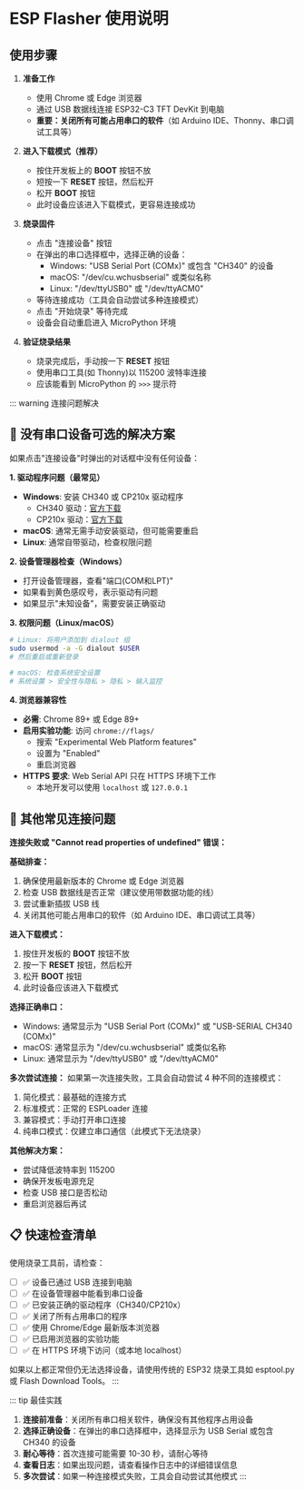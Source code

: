 # ESP Flasher 使用说明

## 使用步骤

1. **准备工作**
   - 使用 Chrome 或 Edge 浏览器
   - 通过 USB 数据线连接 ESP32-C3 TFT DevKit 到电脑
   - **重要：关闭所有可能占用串口的软件**（如 Arduino IDE、Thonny、串口调试工具等）

2. **进入下载模式（推荐）**
   - 按住开发板上的 **BOOT** 按钮不放
   - 短按一下 **RESET** 按钮，然后松开
   - 松开 **BOOT** 按钮
   - 此时设备应该进入下载模式，更容易连接成功

3. **烧录固件**
   - 点击 "连接设备" 按钮
   - 在弹出的串口选择框中，选择正确的设备：
     - Windows: "USB Serial Port (COMx)" 或包含 "CH340" 的设备
     - macOS: "/dev/cu.wchusbserial" 或类似名称
     - Linux: "/dev/ttyUSB0" 或 "/dev/ttyACM0"
   - 等待连接成功（工具会自动尝试多种连接模式）
   - 点击 "开始烧录" 等待完成
   - 设备会自动重启进入 MicroPython 环境

4. **验证烧录结果**
   - 烧录完成后，手动按一下 **RESET** 按钮
   - 使用串口工具(如 Thonny)以 115200 波特率连接
   - 应该能看到 MicroPython 的 `>>>` 提示符

::: warning 连接问题解决

## 🚨 没有串口设备可选的解决方案

如果点击"连接设备"时弹出的对话框中没有任何设备：

**1. 驱动程序问题（最常见）**
- **Windows**: 安装 CH340 或 CP210x 驱动程序
  - CH340 驱动：[官方下载](http://www.wch-ic.com/downloads/CH341SER_EXE.html)
  - CP210x 驱动：[官方下载](https://www.silabs.com/products/development-tools/software/usb-to-uart-bridge-vcp-drivers)
- **macOS**: 通常无需手动安装驱动，但可能需要重启
- **Linux**: 通常自带驱动，检查权限问题

**2. 设备管理器检查（Windows）**
- 打开设备管理器，查看"端口(COM和LPT)"
- 如果看到黄色感叹号，表示驱动有问题
- 如果显示"未知设备"，需要安装正确驱动

**3. 权限问题（Linux/macOS）**
```bash
# Linux: 将用户添加到 dialout 组
sudo usermod -a -G dialout $USER
# 然后重启或重新登录

# macOS: 检查系统安全设置
# 系统设置 > 安全性与隐私 > 隐私 > 输入监控
```

**4. 浏览器兼容性**
- **必需**: Chrome 89+ 或 Edge 89+
- **启用实验功能**: 访问 `chrome://flags/`
  - 搜索 "Experimental Web Platform features"
  - 设置为 "Enabled"
  - 重启浏览器
- **HTTPS 要求**: Web Serial API 只在 HTTPS 环境下工作
  - 本地开发可以使用 `localhost` 或 `127.0.0.1`

## 🔧 其他常见连接问题

**连接失败或 "Cannot read properties of undefined" 错误：**

**基础排查：**
1. 确保使用最新版本的 Chrome 或 Edge 浏览器
2. 检查 USB 数据线是否正常（建议使用带数据功能的线）
3. 尝试重新插拔 USB 线
4. 关闭其他可能占用串口的软件（如 Arduino IDE、串口调试工具等）

**进入下载模式：**
1. 按住开发板的 **BOOT** 按钮不放
2. 按一下 **RESET** 按钮，然后松开
3. 松开 **BOOT** 按钮
4. 此时设备应该进入下载模式

**选择正确串口：**
- Windows: 通常显示为 "USB Serial Port (COMx)" 或 "USB-SERIAL CH340 (COMx)"
- macOS: 通常显示为 "/dev/cu.wchusbserial" 或类似名称
- Linux: 通常显示为 "/dev/ttyUSB0" 或 "/dev/ttyACM0"

**多次尝试连接：**
如果第一次连接失败，工具会自动尝试 4 种不同的连接模式：
1. 简化模式：最基础的连接方式
2. 标准模式：正常的 ESPLoader 连接
3. 兼容模式：手动打开串口连接
4. 纯串口模式：仅建立串口通信（此模式下无法烧录）

**其他解决方案：**
- 尝试降低波特率到 115200
- 确保开发板电源充足
- 检查 USB 接口是否松动
- 重启浏览器后再试

## 📋 快速检查清单

使用烧录工具前，请检查：
- [ ] ✅ 设备已通过 USB 连接到电脑
- [ ] ✅ 在设备管理器中能看到串口设备
- [ ] ✅ 已安装正确的驱动程序（CH340/CP210x）
- [ ] ✅ 关闭了所有占用串口的程序
- [ ] ✅ 使用 Chrome/Edge 最新版本浏览器
- [ ] ✅ 已启用浏览器的实验功能
- [ ] ✅ 在 HTTPS 环境下访问（或本地 localhost）

如果以上都正常但仍无法选择设备，请使用传统的 ESP32 烧录工具如 esptool.py 或 Flash Download Tools。
:::

::: tip 最佳实践
1. **连接前准备**：关闭所有串口相关软件，确保没有其他程序占用设备
2. **选择正确设备**：在弹出的串口选择框中，选择显示为 USB Serial 或包含 CH340 的设备
3. **耐心等待**：首次连接可能需要 10-30 秒，请耐心等待
4. **查看日志**：如果出现问题，请查看操作日志中的详细错误信息
5. **多次尝试**：如果一种连接模式失败，工具会自动尝试其他模式
:::
